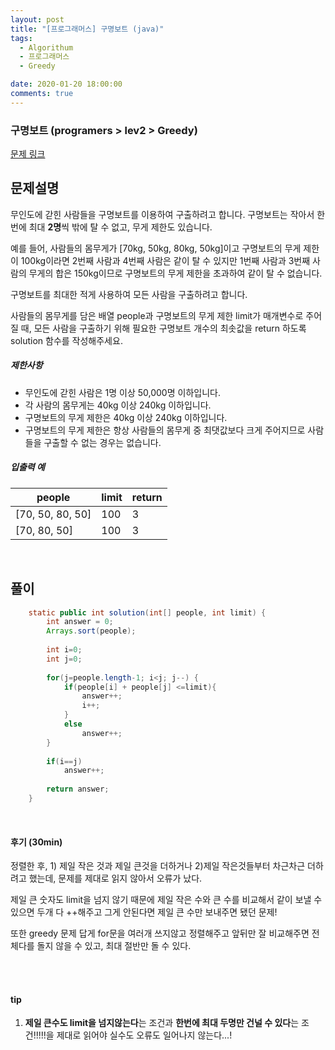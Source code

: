```yaml
---
layout: post
title: "[프로그래머스] 구명보트 (java)"
tags:
  - Algorithum
  - 프로그래머스
  - Greedy

date: 2020-01-20 18:00:00
comments: true
---
```




###   구명보트 (programers > lev2 > Greedy)

[문제 링크](https://programmers.co.kr/learn/courses/30/lessons/42885)

## 문제설명

무인도에 갇힌 사람들을 구명보트를 이용하여 구출하려고 합니다. 구명보트는 작아서 한 번에 최대 **2명**씩 밖에 탈 수 없고, 무게 제한도 있습니다.

예를 들어, 사람들의 몸무게가 [70kg, 50kg, 80kg, 50kg]이고 구명보트의 무게 제한이 100kg이라면 2번째 사람과 4번째 사람은 같이 탈 수 있지만 1번째 사람과 3번째 사람의 무게의 합은 150kg이므로 구명보트의 무게 제한을 초과하여 같이 탈 수 없습니다.

구명보트를 최대한 적게 사용하여 모든 사람을 구출하려고 합니다.

사람들의 몸무게를 담은 배열 people과 구명보트의 무게 제한 limit가 매개변수로 주어질 때, 모든 사람을 구출하기 위해 필요한 구명보트 개수의 최솟값을 return 하도록 solution 함수를 작성해주세요.

##### 제한사항

- 무인도에 갇힌 사람은 1명 이상 50,000명 이하입니다.
- 각 사람의 몸무게는 40kg 이상 240kg 이하입니다.
- 구명보트의 무게 제한은 40kg 이상 240kg 이하입니다.
- 구명보트의 무게 제한은 항상 사람들의 몸무게 중 최댓값보다 크게 주어지므로 사람들을 구출할 수 없는 경우는 없습니다.

##### 입출력 예

| people           | limit | return |
| ---------------- | ----- | ------ |
| [70, 50, 80, 50] | 100   | 3      |
| [70, 80, 50]     | 100   | 3      |

<br>

## 풀이

```java
    static public int solution(int[] people, int limit) {
        int answer = 0;
        Arrays.sort(people);
        
        int i=0;
        int j=0;
        
        for(j=people.length-1; i<j; j--) {
        	if(people[i] + people[j] <=limit){
        		answer++;
        		i++;
        	}
        	else
        		answer++;
        }
        
        if(i==j)
        	answer++;
        
        return answer;
    }
```

<br>

#### 후기 (30min)

정렬한 후, 1) 제일 작은 것과 제일 큰것을 더하거나 2)제일 작은것들부터 차근차근 더하려고 했는데, 문제를 제대로 읽지 않아서 오류가 났다. <br>

제일 큰 숫자도 limit을 넘지 않기 때문에 제일 작은 수와 큰 수를 비교해서 같이 보낼 수 있으면 두개 다 ++해주고 그게 안된다면 제일 큰 수만 보내주면 됐던 문제! <br>

또한 greedy 문제 답게 for문을 여러개 쓰지않고 정렬해주고 앞뒤만 잘 비교해주면 전체다를 돌지 않을 수 있고, 최대 절반만 돌 수 있다.

<br>

<br>

#### tip

1. **제일 큰수도 limit을 넘지않는다**는 조건과 **한번에 최대 두명만 건널 수 있다**는 조건!!!!!을 제대로 읽어야 실수도 오류도 일어나지 않는다...!

<br>